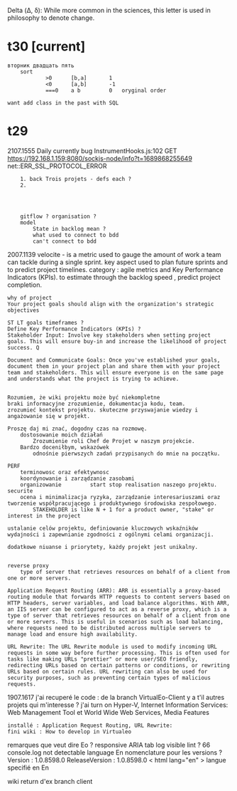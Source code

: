 Delta (Δ, δ): While more common in the sciences, this letter is used in philosophy to denote change.


# t30 [current]
    вторник двадцать пять
        sort
                >0      [b,a]       1
                <0      [a,b]       -1
                ===0    a b         0   oryginal order

    want add class in the past with SQL 

# t29  

2107.1555
    Daily
        currently bug
            InstrumentHooks.js:102     GET https://192.168.1.159:8080/sockjs-node/info?t=1689868255649 net::ERR_SSL_PROTOCOL_ERROR

        1. back Trois projets - defs each ? 
        2.  




        gitflow ? organisation ? 
        model
            State in backlog mean ? 
            what used to connect to bdd
            can't connect to bdd

2007.1139
    velocite - is a metric used to gauge the amount of work a team can tackle during a single sprint. key aspect used to plan future sprints and to predict project timelines.
    category : agile metrics and Key Performance Indicators (KPIs).
    to estimate through the backlog speed , predict project completion.


        

    why of project
    Your project goals should align with the organization's strategic objectives

    ST LT goals timeframes ? 
    Define Key Performance Indicators (KPIs) ? 
    Stakeholder Input: Involve key stakeholders when setting project goals. This will ensure buy-in and increase the likelihood of project success. Q

    Document and Communicate Goals: Once you've established your goals, document them in your project plan and share them with your project team and stakeholders. This will ensure everyone is on the same page and understands what the project is trying to achieve.


    Rozumiem, że wiki projektu może być niekompletne
    braki informacyjne zrozumienie, dokumentacja kodu, team.
    zrozumieć kontekst projektu. skuteczne przyswajanie wiedzy i  angażowanie się w projekt.

    Proszę daj mi znać, dogodny czas na rozmowę.
        dostosowanie moich działań
            Zrozumienie roli Chef de Projet w naszym projekcie.
        Bardzo doceniłbym, wskazówek 
            odnośnie pierwszych zadań przypisanych do mnie na początku.

    PERF 
        terminowosc oraz efektywnosc 
        koordynowanie i zarządzanie zasobami
        organizowanie         start stop realisation naszego projektu.
    securite 
        ocena i minimalizacja ryzyka, zarządzanie interesariuszami oraz tworzenie współpracującego i produktywnego środowiska zespołowego.
            STAKEHOLDER is like N + 1 for a product owner, "stake" or interest in the project
    
    ustalanie celów projektu, definiowanie kluczowych wskaźników wydajności i zapewnianie zgodności z ogólnymi celami organizacji.
    
    dodatkowe niuanse i priorytety, każdy projekt jest unikalny.


    reverse proxy
        type of server that retrieves resources on behalf of a client from one or more servers.

    Application Request Routing (ARR): ARR is essentially a proxy-based routing module that forwards HTTP requests to content servers based on HTTP headers, server variables, and load balance algorithms. With ARR, an IIS server can be configured to act as a reverse proxy, which is a type of server that retrieves resources on behalf of a client from one or more servers. This is useful in scenarios such as load balancing, where requests need to be distributed across multiple servers to manage load and ensure high availability.

    URL Rewrite: The URL Rewrite module is used to modify incoming URL requests in some way before further processing. This is often used for tasks like making URLs "prettier" or more user/SEO friendly, redirecting URLs based on certain patterns or conditions, or rewriting URLs based on certain rules. URL rewriting can also be used for security purposes, such as preventing certain types of malicious requests.

1907.1617
    j'ai recuperé le code : de la branch VirtualEo-Client
        y a t'il autres projets qui m'interesse ? 
    j'ai turn on Hyper-V, Internet Information Services: Web Management Tool et World Wide Web Services, Media Features

    installé : Application Request Routing, URL Rewrite:
    fini wiki : How to develop in Virtualeo
    
remarques 
    que veut dire Eo ? 
    responsive
    ARIA tab 
    log visible lint ? 66 console.log
    not detectable language En
    nomenclature pour les versions ? 
        Version : 1.0.8598.0
        ReleaseVersion : 1.0.8598.0
    < html lang="en" > langue specifié en En

wiki return d'ex
    branch client